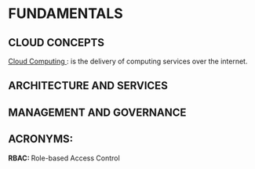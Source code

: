 # FUNDAMENTALS
## CLOUD CONCEPTS

<ins> Cloud Computing </ins> : is the delivery of computing services over the internet.

## ARCHITECTURE AND SERVICES
## MANAGEMENT AND GOVERNANCE
## ACRONYMS:

<strong> RBAC: </strong> Role-based Access Control
